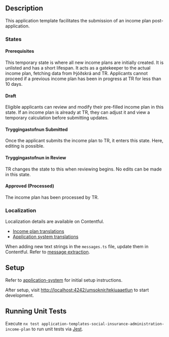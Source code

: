 ## Description

This application template facilitates the submission of an income plan post-application.

### States

#### Prerequisites

This temporary state is where all new income plans are initially created. It is unlisted and has a short lifespan. It acts as a gatekeeper to the actual income plan, fetching data from Þjóðskrá and TR. Applicants cannot proceed if a previous income plan has been in progress at TR for less than 10 days.

#### Draft

Eligible applicants can review and modify their pre-filled income plan in this state. If an income plan is already at TR, they can adjust it and view a temporary calculation before submitting updates.

#### Tryggingastofnun Submitted

Once the applicant submits the income plan to TR, it enters this state. Here, editing is possible.

#### Tryggingastofnun in Review

TR changes the state to this when reviewing begins. No edits can be made in this state.

#### Approved (Processed)

The income plan has been processed by TR.

### Localization

Localization details are available on Contentful.

- [Income plan translations](https://app.contentful.com/spaces/8k0h54kbe6bj/entries/ip.application)
- [Application system translations](https://app.contentful.com/spaces/8k0h54kbe6bj/entries/application.system)

When adding new text strings in the `messages.ts` file, update them in Contentful. Refer to [message extraction](../../../../localization/README.md#message-extraction).

## Setup

Refer to [application-system](../../../../../apps/application-system/README.md) for initial setup instructions.

After setup, visit [http://localhost:4242/umsoknir/tekjuaaetlun](http://localhost:4242/umsoknir/tekjuaaetlun) to start development.

## Running Unit Tests

Execute `nx test application-templates-social-insurance-administration-income-plan` to run unit tests via [Jest](https://jestjs.io).